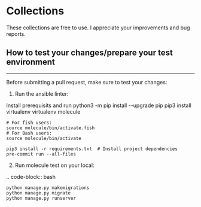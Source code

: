 # Collections
These collections are free to use.
I appreciate your improvements and bug reports.

## How to test your changes/prepare your test environment
-------------------

Before submitting a pull request, make sure to test your changes:

1. Run the ansible linter:

Install prerequisits and run
    python3 -m pip install --upgrade pip
    pip3 install virtualenv
    virtualenv molecule

    # For fish users:
    source molecule/bin/activate.fish
    # For Bash users:
    source molecule/bin/activate

    pip3 install -r requirements.txt  # Install project dependencies
    pre-commit run --all-files

2. Run molecule test on your local:

.. code-block:: bash

    python manage.py makemigrations
    python manage.py migrate
    python manage.py runserver

